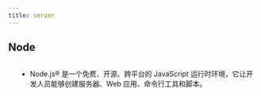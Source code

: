 ```yaml
---
title: server
---
```


## Node 
<script setup>
  import NodeLogo from './components/nodelogo.vue'
</script>

<div class="introduce">
  <a href="https://nodejs.org/zh-cn" target="_blank">
    <NodeLogo />
  </a>
  <ul>
    <li> Node.js® 是一个免费、开源、跨平台的 JavaScript 运行时环境，它让开发人员能够创建服务器、Web 应用、命令行工具和脚本。</li>
  </ul>
</div>

<style>
  .introduce {
    display: flex;
    align-items: center;
    gap: 20px;
  }
</style>